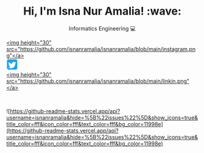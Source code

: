 <h1 align="center"> Hi, I'm Isna Nur Amalia! :wave:</h1>
<p align="center">Informatics Engineering 💻 </p>
<p align="center">

  <a align="center" href="https://instagram.com/isnanramalia"><img height="30" src="https://github.com/isnanramalia/isnanramalia/blob/main/instagram.png"</a><br>
  <a align="center" href="https://twitter.com/isnanramalia"><img height="30" src="https://github.com/isnanramalia/isnanramalia/blob/main/twt.png"></a><br>
  <a align="center" href="https://linkedin.com/in/isnanramalia"><img height="30" src="https://github.com/isnanramalia/isnanramalia/blob/main/linkin.png"</a>
</p><br/>

![https://github-readme-stats.vercel.app/api?username=isnanramalia&hide=%5B%22issues%22%5D&show_icons=true&title_color=fff&icon_color=fff&text_color=fff&bg_color=11998e](https://github-readme-stats.vercel.app/api?username=isnanramalia&hide=%5B%22issues%22%5D&show_icons=true&title_color=fff&icon_color=fff&text_color=fff&bg_color=11998e)
